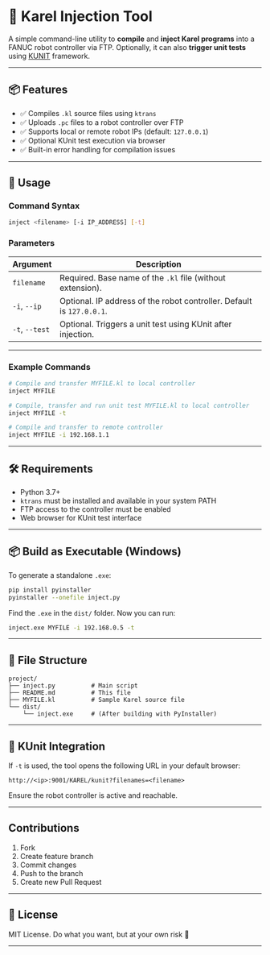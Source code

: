 # 🦾 Karel Injection Tool

A simple command-line utility to **compile** and **inject Karel programs** into a FANUC robot controller via FTP. Optionally, it can also **trigger unit tests** using [KUNIT](https://github.com/onerobotics/KUnit) framework.

---

## 📦 Features

- ✅ Compiles `.kl` source files using `ktrans`
- ✅ Uploads `.pc` files to a robot controller over FTP
- ✅ Supports local or remote robot IPs (default: `127.0.0.1`)
- ✅ Optional KUnit test execution via browser
- ✅ Built-in error handling for compilation issues

---

## 🚀 Usage

### Command Syntax

```bash
inject <filename> [-i IP_ADDRESS] [-t]
```

### Parameters

| Argument         | Description                                        |
|------------------|----------------------------------------------------|
| `filename`       | Required. Base name of the `.kl` file (without extension). |
| `-i`, `--ip`     | Optional. IP address of the robot controller. Default is `127.0.0.1`. |
| `-t`, `--test`   | Optional. Triggers a unit test using KUnit after injection. |

---

### Example Commands

```bash
# Compile and transfer MYFILE.kl to local controller
inject MYFILE

# Compile, transfer and run unit test MYFILE.kl to local controller
inject MYFILE -t

# Compile and transfer to remote controller
inject MYFILE -i 192.168.1.1


```

---

## 🛠 Requirements

- Python 3.7+
- `ktrans` must be installed and available in your system PATH
- FTP access to the controller must be enabled
- Web browser for KUnit test interface

---

## 📦 Build as Executable (Windows)

To generate a standalone `.exe`:

```bash
pip install pyinstaller
pyinstaller --onefile inject.py
```

Find the `.exe` in the `dist/` folder. Now you can run:

```bash
inject.exe MYFILE -i 192.168.0.5 -t
```

---

## 📁 File Structure

```
project/
├── inject.py          # Main script
├── README.md          # This file
├── MYFILE.kl          # Sample Karel source file
└── dist/
    └── inject.exe     # (After building with PyInstaller)
```

---

## 🧪 KUnit Integration

If `-t` is used, the tool opens the following URL in your default browser:

```
http://<ip>:9001/KAREL/kunit?filenames=<filename>
```

Ensure the robot controller is active and reachable.

---

## Contributions
 1. Fork
 2. Create feature branch
 3. Commit changes
 4. Push to the branch
 5. Create new Pull Request

---

## 📄 License

MIT License. Do what you want, but at your own risk 🤖

---
